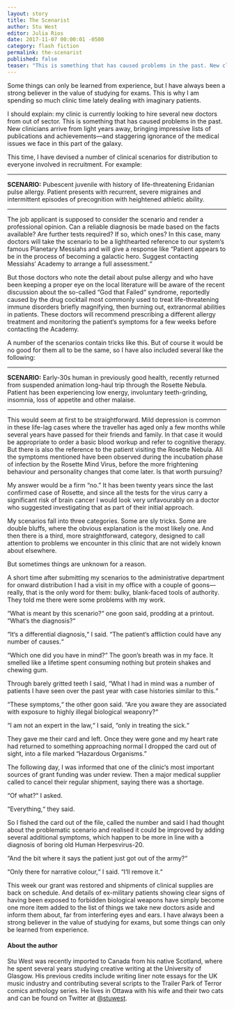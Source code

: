 ```yaml
---
layout: story
title: The Scenarist
author: Stu West
editor: Julia Rios
date: 2017-11-07 00:00:01 -0500
category: flash fiction
permalink: the-scenarist
published: false
teaser: "This is something that has caused problems in the past. New clinicians arrive from light years away, bringing impressive lists of publications and achievements—and staggering ignorance of the medical issues we face in this part of the galaxy."
---
```


Some things can only be learned from experience, but I have always been a strong believer in the value of studying for exams. This is why I am spending so much clinic time lately dealing with imaginary patients.

I should explain: my clinic is currently looking to hire several new doctors from out of sector. This is something that has caused problems in the past. New clinicians arrive from light years away, bringing impressive lists of publications and achievements—and staggering ignorance of the medical issues we face in this part of the galaxy.

This time, I have devised a number of clinical scenarios for distribution to everyone involved in recruitment. For example:

----

**SCENARIO:** Pubescent juvenile with history of life-threatening Eridanian pulse allergy. Patient presents with recurrent, severe migraines and intermittent episodes of precognition with heightened athletic ability.

----

The job applicant is supposed to consider the scenario and render a professional opinion. Can a reliable diagnosis be made based on the facts available? Are further tests required? If so, which ones? In this case, many doctors will take the scenario to be a lighthearted reference to our system‘s famous Planetary Messiahs and will give a response like “Patient appears to be in the process of becoming a galactic hero. Suggest contacting Messiahs‘ Academy to arrange a full assessment.“

But those doctors who note the detail about pulse allergy and who have been keeping a proper eye on the local literature will be aware of the recent discussion about the so-called “God that Failed“ syndrome, reportedly caused by the drug cocktail most commonly used to treat life-threatening immune disorders briefly magnifying, then burning out, extranormal abilities in patients. These doctors will recommend prescribing a different allergy treatment and monitoring the patient‘s symptoms for a few weeks before contacting the Academy.

A number of the scenarios contain tricks like this. But of course it would be no good for them all to be the same, so I have also included several like the following:

----

**SCENARIO:** Early-30s human in previously good health, recently returned from suspended animation long-haul trip through the Rosette Nebula. Patient has been experiencing low energy, involuntary teeth-grinding, insomnia, loss of appetite and other malaise.

----

This would seem at first to be straightforward. Mild depression is common in these life-lag cases where the traveller has aged only a few months while several years have passed for their friends and family. In that case it would be appropriate to order a basic blood workup and refer to cognitive therapy. But there is also the reference to the patient visiting the Rosette Nebula. All the symptoms mentioned have been observed during the incubation phase of infection by the Rosette Mind Virus, before the more frightening behaviour and personality changes that come later. Is that worth pursuing?

My answer would be a firm “no.” It has been twenty years since the last confirmed case of Rosette, and since all the tests for the virus carry a significant risk of brain cancer I would look very unfavourably on a doctor who suggested investigating that as part of their initial approach.

My scenarios fall into three categories. Some are sly tricks. Some are double bluffs, where the obvious explanation is the most likely one. And then there is a third, more straightforward, category, designed to call attention to problems we encounter in this clinic that are not widely known about elsewhere.

But sometimes things are unknown for a reason.

A short time after submitting my scenarios to the administrative department for onward distribution I had a visit in my office with a couple of goons—really, that is the only word for them: bulky, blank-faced tools of authority. They told me there were some problems with my work.

“What is meant by this scenario?“ one goon said, prodding at a printout. “What‘s the diagnosis?“

“It‘s a differential diagnosis,“ I said. “The patient‘s affliction could have any number of causes.“

“Which one did you have in mind?“ The goon’s breath was in my face. It smelled like a lifetime spent consuming nothing but protein shakes and chewing gum.

Through barely gritted teeth I said, “What I had in mind was a number of patients I have seen over the past year with case histories similar to this.“

“These symptoms,“ the other goon said. “Are you aware they are associated with exposure to highly illegal biological weaponry?“

“I am not an expert in the law,“ I said, “only in treating the sick.“

They gave me their card and left. Once they were gone and my heart rate had returned to something approaching normal I dropped the card out of sight, into a file marked “Hazardous Organisms.”

The following day, I was informed that one of the clinic‘s most important sources of grant funding was under review. Then a major medical supplier called to cancel their regular shipment, saying there was a shortage.

“Of what?“ I asked.

“Everything,“ they said.

So I fished the card out of the file, called the number and said I had thought about the problematic scenario and realised it could be improved by adding several additional symptoms, which happen to be more in line with a diagnosis of boring old Human Herpesvirus-20.

“And the bit where it says the patient just got out of the army?“

“Only there for narrative colour,“ I said. “I‘ll remove it.“

This week our grant was restored and shipments of clinical supplies are back on schedule. And details of ex-military patients showing clear signs of having been exposed to forbidden biological weapons have simply become one more item added to the list of things we take new doctors aside and inform them about, far from interfering eyes and ears. I have always been a strong believer in the value of studying for exams, but some things can only be learned from experience.

#### About the author

Stu West was recently imported to Canada from his native Scotland, where he spent several years studying creative writing at the University of Glasgow. His previous credits include writing liner note essays for the UK music industry and contributing several scripts to the Trailer Park of Terror comics anthology series. He lives in Ottawa with his wife and their two cats and can be found on Twitter at [@stuwest](https://twitter.com/stuwest).

